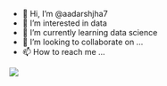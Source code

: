 - 👋 Hi, I’m @aadarshjha7
- 👀 I’m interested in data
- 🌱 I’m currently learning data science
- 💞️ I’m looking to collaborate on ...
- 📫 How to reach me ...

<!---
aadarshjha7/aadarshjha7 is a ✨ special ✨ repository because its `README.md` (this file) appears on your GitHub profile.
You can click the Preview link to take a look at your changes.
--->
![](https://komarev.com/ghpvc/?username=your-github-username&color=green)
